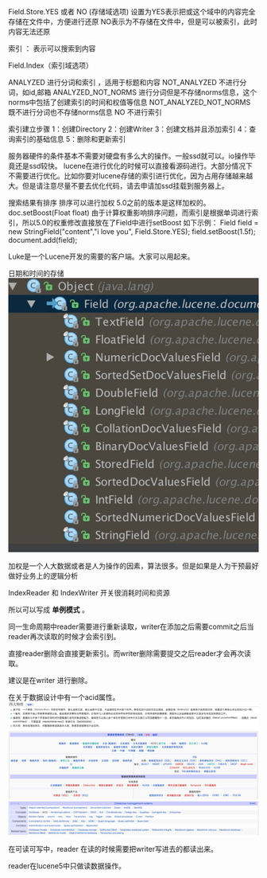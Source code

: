 Field.Store.YES 或者 NO (存储域选项)
设置为YES表示把或这个域中的内容完全存储在文件中，方便进行还原
NO表示为不存储在文件中，但是可以被索引，此时内容无法还原


索引 ： 表示可以搜索到内容

Field.Index（索引域选项）

ANALYZED 进行分词和索引 ，适用于标题和内容
NOT_ANALYZED 不进行分词，如id,邮箱
ANALYZED_NOT_NORMS 进行分词但是不存储norms信息，这个norms中包括了创建索引的时间和权值等信息
NOT_ANALYZED_NOT_NORMS 既不进行分词也不存储norms信息
NO 不进行索引


索引建立步骤
1：创建Directory 
2：创建Writer
3：创建文档并且添加索引
4：查询索引的基础信息
5：删除和更新索引



服务器硬件的条件基本不需要对硬盘有多么大的操作。一般ssd就可以。io操作毕竟还是ssd较快。
lucene在进行优化的时候可以直接看源码进行。大部分情况下不需要进行优化。比如你要对lucene存储的索引进行优化，因为占用存储越来越大。但是请注意尽量不要去优化代码，请去申请加ssd挂载到服务器上。



搜索结果有排序
排序可以进行加权 5.0之前的版本是这样加权的。
doc.setBoost(Float float)
由于计算权重影响排序问题，而索引是根据单词进行索引，所以5.0的权重修改直接放在了Field中进行setBoost
如下示例：
Field field = new StringField("content","i love you", Field.Store.YES);
field.setBoost(1.5f);
document.add(field);

Luke是一个Lucene开发的需要的客户端。大家可以用起来。

日期和时间的存储
![Field类结构图](image/Field.jpg)


加权是一个人大数据或者是人为操作的因素，算法很多。但是如果是人为干预最好做好业务上的逻辑分析




IndexReader 和 IndexWriter 开关很消耗时间和资源

所以可以写成 __单例模式__ 。

同一生命周期中reader需要进行重新读取，writer在添加之后需要commit之后当reader再次读取的时候才会索引到。

直接reader删除会直接更新索引。而writer删除需要提交之后reader才会再次读取。

建议是在writer 进行删除。

在关于数据设计中有一个acid属性。
![acid解释](image/acid.png)
![数据库结构图](image/RMDB.png)
![英文解释](image/enrmdb.png)


在可读可写中，reader 在读的时候需要把writer写进去的都读出来。


reader在lucene5中只做读数据操作。


